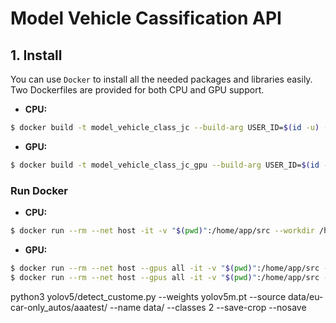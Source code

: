# Model Vehicle Cassification API

## 1. Install

You can use `Docker` to install all the needed packages and libraries easily. Two Dockerfiles are provided for both CPU and GPU support.

- **CPU:**

```bash
$ docker build -t model_vehicle_class_jc --build-arg USER_ID=$(id -u) --build-arg GROUP_ID=$(id -g) -f docker/Dockerfile .
```

- **GPU:**

```bash
$ docker build -t model_vehicle_class_jc_gpu --build-arg USER_ID=$(id -u) --build-arg GROUP_ID=$(id -g) -f docker/Dockerfile_gpu .
```

### Run Docker

- **CPU:**

```bash
$ docker run --rm --net host -it -v "$(pwd)":/home/app/src --workdir /home/app/src model_vehicle_class_jc bash
```

- **GPU:**

```bash
$ docker run --rm --net host --gpus all -it -v "$(pwd)":/home/app/src --workdir /home/app/src model_vehicle_class_jc_gpu bash
$ docker run --rm --net host --gpus all -it -v "$(pwd)":/home/app/src --workdir /home/app/src sp_05 bash
```

python3 yolov5/detect_custome.py  --weights yolov5m.pt --source data/eu-car-only_autos/aaatest/ --name data/ --classes 2 --save-crop --nosave